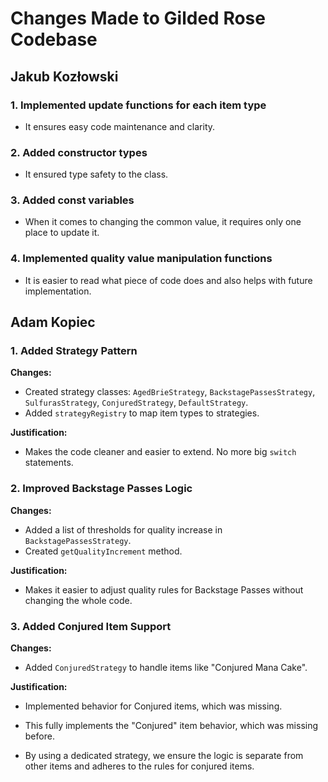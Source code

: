# Changes Made to Gilded Rose Codebase

## Jakub Kozłowski

### 1. Implemented update functions for each item type
- It ensures easy code maintenance and clarity.

### 2. Added constructor types
- It ensured type safety to the class.

### 3. Added const variables
- When it comes to changing the common value, it requires only one place to update it.

### 4. Implemented quality value manipulation functions
- It is easier to read what piece of code does and also helps with future implementation.

## Adam Kopiec
### 1. Added Strategy Pattern

**Changes:**
- Created strategy classes: `AgedBrieStrategy`, `BackstagePassesStrategy`, `SulfurasStrategy`, `ConjuredStrategy`, `DefaultStrategy`.
- Added `strategyRegistry` to map item types to strategies.

**Justification:**
- Makes the code cleaner and easier to extend. No more big `switch` statements.

### 2. Improved Backstage Passes Logic

**Changes:**
- Added a list of thresholds for quality increase in `BackstagePassesStrategy`.
- Created `getQualityIncrement` method.

**Justification:**
- Makes it easier to adjust quality rules for Backstage Passes without changing the whole code.

### 3. Added Conjured Item Support

**Changes:**
- Added `ConjuredStrategy` to handle items like "Conjured Mana Cake".

**Justification:**
- Implemented behavior for Conjured items, which was missing.

- This fully implements the "Conjured" item behavior, which was missing before.
- By using a dedicated strategy, we ensure the logic is separate from other items and adheres to the rules for conjured items.